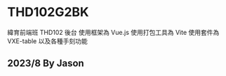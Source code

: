 # THD102G2BK

緯育前端班 THD102 後台
使用框架為 Vue.js
使用打包工具為 Vite
使用套件為 VXE-table
以及各種手刻功能


## 2023/8 By Jason

